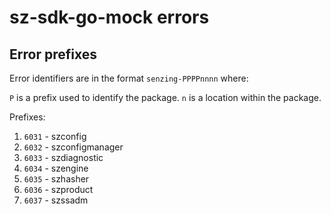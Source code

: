 # sz-sdk-go-mock errors

## Error prefixes

Error identifiers are in the format `senzing-PPPPnnnn` where:

`P` is a prefix used to identify the package.
`n` is a location within the package.

Prefixes:

1. `6031` - szconfig
1. `6032` - szconfigmanager
1. `6033` - szdiagnostic
1. `6034` - szengine
1. `6035` - szhasher
1. `6036` - szproduct
1. `6037` - szssadm
